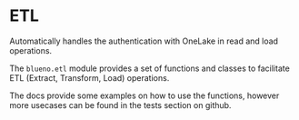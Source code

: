 # ETL

Automatically handles the authentication with OneLake in read and load operations.

The `blueno.etl` module provides a set of functions and classes to facilitate ETL (Extract, Transform, Load) operations.

The docs provide some examples on how to use the functions, however more usecases can be found in the tests section on github.